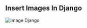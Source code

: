 

## Insert Images In Django



![Image Django](https://user-images.githubusercontent.com/59916393/93001023-a18cd300-f549-11ea-8e95-11420983cc63.PNG)
